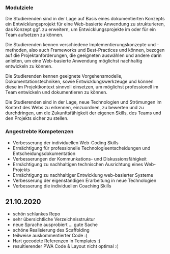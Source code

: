 ### Modulziele
Die Studierenden sind in der Lage auf Basis eines dokumentierten Konzepts ein Entwicklungsprojekt für eine Web-basierte Anwendung zu strukturieren, das Konzept ggf. zu erweitern, um Entwicklungsprojekte im oder für ein Team aufsetzen zu können.

Die Studierenden kennen verschiedene Implementierungskonzepte und -methoden, also auch Frameworks und Best-Practices und können, bezogen auf die Projektanforderungen, die geeigneten auswählen und andere darin anleiten, um eine Web-basierte Anwendung möglichst nachhaltig entwickeln zu können.

Die Studierenden kennen geeignete Vorgehensmodelle, Dokumentationstechniken, sowie Entwicklungswerkzeuge und können diese im Projektkontext sinnvoll einsetzen, um möglichst professionell im Team entwickeln und dokumentieren zu können.

Die Studierenden sind in der Lage, neue Technologien und Strömungen im Kontext des Webs zu erkennen, einzuordnen, zu bewerten und zu durchdringen, um die Zukunftsfähigkeit der eigenen Skills, des Teams und den Projekts sicher zu stellen.

### Angestrebte Kompetenzen
- Verbesserung der individuellen Web-Coding Skills
- Ermächtigung für professionelle Technologieentscheidungen und Entscheidungsdokumentation
- Verbesserungen der Kommunkations- und Diskussionsfähigkeit
- Ermächtigung zu nachhaltigen technischen Ausrichtung eines Web-Projekts
- Ermächtigung zu nachhaltiger Entwicklung web-basierter Systeme
- Verbesserung der eigenständigen Erarbeitung in neue Technologien
- Verbesserung die individuellen Coaching Skills

## 21.10.2020
- schön schlankes Repo
- sehr übersichtliche Verzeichnisstruktur
- neue Sprache ausprobiert … gute Sache
- schöne Realisierung des Scaffolding
- teilweise auskommentierter Code :(
- Hart gecodete Referenzen in Templates :(
- resultierender PWA Code & Layout nicht optimal :(